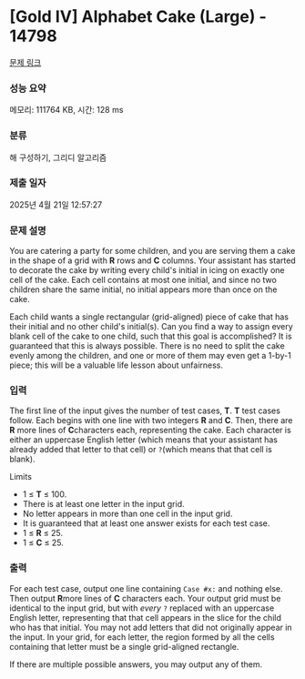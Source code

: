 # [Gold IV] Alphabet Cake (Large) - 14798 

[문제 링크](https://www.acmicpc.net/problem/14798) 

### 성능 요약

메모리: 111764 KB, 시간: 128 ms

### 분류

해 구성하기, 그리디 알고리즘

### 제출 일자

2025년 4월 21일 12:57:27

### 문제 설명

<p>You are catering a party for some children, and you are serving them a cake in the shape of a grid with <strong>R</strong> rows and <strong>C</strong> columns. Your assistant has started to decorate the cake by writing every child's initial in icing on exactly one cell of the cake. Each cell contains at most one initial, and since no two children share the same initial, no initial appears more than once on the cake.</p>

<p>Each child wants a single rectangular (grid-aligned) piece of cake that has their initial and no other child's initial(s). Can you find a way to assign every blank cell of the cake to one child, such that this goal is accomplished? It is guaranteed that this is always possible. There is no need to split the cake evenly among the children, and one or more of them may even get a 1-by-1 piece; this will be a valuable life lesson about unfairness.</p>

### 입력 

 <p>The first line of the input gives the number of test cases, <strong>T</strong>. <strong>T</strong> test cases follow. Each begins with one line with two integers <strong>R</strong> and <strong>C</strong>. Then, there are <strong>R</strong> more lines of <strong>C</strong>characters each, representing the cake. Each character is either an uppercase English letter (which means that your assistant has already added that letter to that cell) or <code>?</code>(which means that that cell is blank).</p>

<p>Limits</p>

<ul>
	<li>1 ≤ <strong>T</strong> ≤ 100.</li>
	<li>There is at least one letter in the input grid.</li>
	<li>No letter appears in more than one cell in the input grid.</li>
	<li>It is guaranteed that at least one answer exists for each test case.</li>
	<li>1 ≤ <strong>R</strong> ≤ 25.</li>
	<li>1 ≤ <strong>C</strong> ≤ 25.</li>
</ul>

### 출력 

 <p>For each test case, output one line containing <code>Case #x:</code> and nothing else. Then output <strong>R</strong>more lines of <strong>C</strong> characters each. Your output grid must be identical to the input grid, but with <em>every</em> <code>?</code> replaced with an uppercase English letter, representing that that cell appears in the slice for the child who has that initial. You may not add letters that did not originally appear in the input. In your grid, for each letter, the region formed by all the cells containing that letter must be a single grid-aligned rectangle.</p>

<p>If there are multiple possible answers, you may output any of them.</p>

